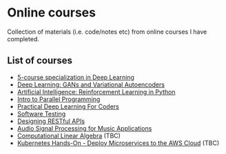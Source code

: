 # Online courses

Collection of materials (i.e. code/notes etc) from online courses I have completed.

## List of courses

- [5-course specialization in Deep Learning](https://www.coursera.org/specializations/deep-learning)
- [Deep Learning: GANs and Variational Autoencoders](https://www.udemy.com/deep-learning-gans-and-variational-autoencoders/)
- [Artificial Intelligence: Reinforcement Learning in Python](https://www.udemy.com/artificial-intelligence-reinforcement-learning-in-python/)
- [Intro to Parallel Programming](https://eu.udacity.com/course/intro-to-parallel-programming--cs344)
- [Practical Deep Learning For Coders](https://course.fast.ai/)
- [Software Testing](https://eu.udacity.com/course/software-testing--cs258)
- [Designing RESTful APIs](https://eu.udacity.com/course/designing-restful-apis--ud388)
- [Audio Signal Processing for Music Applications](https://www.coursera.org/learn/audio-signal-processing)
- [Computational Linear Algebra](https://www.fast.ai/2017/07/17/num-lin-alg/) (TBC)
- [Kubernetes Hands-On - Deploy Microservices to the AWS Cloud](https://www.udemy.com/course/kubernetes-microservices/) (TBC)
